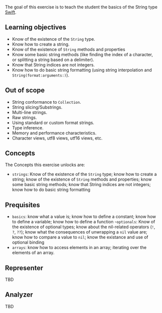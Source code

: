 The goal of this exercise is to teach the student the basics of the String type [Swift][strings].

## Learning objectives

- Know of the existence of the `String` type.
- Know how to create a string.
- Know of the existence of `String` methods and properties
- Know some basic string methods (like finding the index of a character, or splitting a string based on a delimiter).
- Know that String indices are not integers.
- Know how to do basic string formatting (using string interpolation and `String(format:arguments:)`).

## Out of scope

- String conformance to `Collection`.
- String slicing/Substrings.
- Multi-line strings.
- Raw strings.
- Using standard or custom format strings.
- Type inference.
- Memory and performance characteristics.
- Character views, utf8 views, utf16 views, etc.

## Concepts

The Concepts this exercise unlocks are:

- `strings`: Know of the existence of the `String` type; know how to create a string; know of the existence of `String` methods and properties; know some basic string methods; know that String indices are not integers; know how to do basic string formatting

## Prequisites

- `basics`: know what a value is; know how to define a constant; know how to define a variable; know how to define a function
-`optionals`: Know of the existence of optional types; know about the nil-related operators (`!`, `?`, `??`); know what the consequences of unwrapping a `nil` value are; know how to compare a value to `nil`; know the existance and use of optional binding
- `arrays`: know how to access elements in an array; iterating over the elements of an array.

## Representer

TBD
<!--This exercise does not require any specific representation logic to be added to the representer][representer].-->

## Analyzer

TBD
<!--[This exercise could benefit from the following rules added to the the analyzer][analyzer]:
- Verify that string interpolation is preferred to string concatenation.
-->

<!--[analyzer]: https://github.com/exercism/fsharp-analyzer
[representer]: https://github.com/exercism/fsharp-representer
-->

[strings]: https://docs.swift.org/swift-book/LanguageGuide/StringsAndCharacters.html
